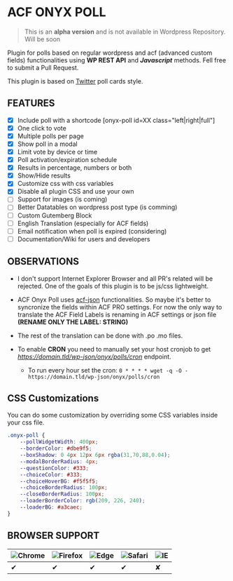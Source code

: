 # ACF ONYX POLL


> This is an **alpha version** and is not available in Wordpress Repository. Will be soon

Plugin for polls based on regular wordpress and acf (advanced custom fields) functionalities using **WP REST API** and ***Javascript*** methods. Fell free to submit a Pull Request.

This plugin is based on [Twitter](https://twitter.com) poll cards style.

## FEATURES

- [x] Include poll with a shortcode [onyx-poll id=XX class="left|right|full"]
- [x] One click to vote
- [x] Multiple polls per page
- [x] Show poll in a modal
- [x] Limit vote by device or time
- [x] Poll activation/expiration schedule
- [x] Results in percentage, numbers or both
- [x] Show/Hide results
- [x] Customize css with css variables
- [x] Disable all plugin CSS and use your own
- [ ] Support for images (is coming)
- [ ] Better Datatables on wordpress post type (is comming)
- [ ] Custom Gutemberg Block
- [ ] English Translation (especially for ACF fields)
- [ ] Email notification when poll is expired (considering)
- [ ] Documentation/Wiki for users and developers

## OBSERVATIONS

- I don't support Internet Explorer Browser and all PR's related will be rejected. One of the goals of this plugin is to be js/css lightweight.

- ACF Onyx Poll uses [acf-json](https://www.advancedcustomfields.com/resources/local-json/) functionalities. So maybe it's better to syncronize the fields within ACF PRO settings. For now the only way to translate the ACF Field Labels is renaming in ACF settings or json file **(RENAME ONLY THE LABEL: STRING)**

- The rest of the translation can be done with .po .mo files.

- To enable **CRON** you need to manually set your host cronjob to get *https://domain.tld/wp-json/onyx/polls/cron* endpoint.

	- To run every hour set the cron: `0 * * * * wget -q -O - https://domain.tld/wp-json/onyx/polls/cron`

## CSS Customizations

You can do some customization by overriding some CSS variables inside your css file.

```css
.onyx-poll {
	--pollWidgetWidth: 400px;
	--borderColor: #dbe9f5;
	--boxShadow: 0 4px 12px 6px rgba(31,70,88,0.04);
	--modalBorderRadius: 4px;
	--questionColor: #333;
	--choiceColor: #333;
	--choiceHoverBG: #f5f5f5;
	--choiceBorderRadius: 100px;
	--closeBorderRadius: 100px;
	--loaderBorderColor: rgb(209, 226, 240);
	--loaderBG: #a3caec;
}
```

## BROWSER SUPPORT

![Chrome](https://raw.github.com/alrra/browser-logos/master/src/chrome/chrome_24x24.png) | ![Firefox](https://raw.github.com/alrra/browser-logos/master/src/firefox/firefox_24x24.png) | ![Edge](https://raw.githubusercontent.com/alrra/browser-logos/master/src/edge/edge_24x24.png) | ![Safari](https://raw.github.com/alrra/browser-logos/master/src/safari/safari_24x24.png) | ![IE](https://raw.githubusercontent.com/alrra/browser-logos/master/src/archive/internet-explorer_9-11/internet-explorer_9-11_24x24.png)
--- | --- | --- | --- | ---
✔ | ✔ | ✔ | ✔ | ✘
